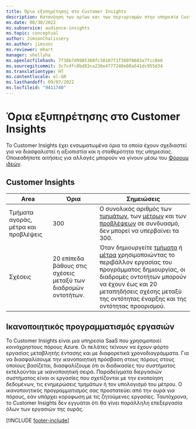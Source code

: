 ```yaml
---
title: Όρια εξυπηρέτησης στο Customer Insights
description: Κατανόηση των ορίων και των περιορισμών στην υπηρεσία Customer Insights SaaS.
ms.date: 08/30/2022
ms.subservice: audience-insights
ms.topic: conceptual
author: JimsonChalissery
ms.author: jimsonc
ms.reviewer: mhart
manager: shellyha
ms.openlocfilehash: 7f38b7d9985368fc38107f1f360f0603a7fcc8e6
ms.sourcegitcommit: 3c7cdfc8bd83ca236e4777240e08a541dc955d34
ms.translationtype: HT
ms.contentlocale: el-GR
ms.lasthandoff: 09/07/2022
ms.locfileid: "9411740"
---
```

# <a name="service-limits-in-customer-insights"></a>Όρια εξυπηρέτησης στο Customer Insights

 Το Customer Insights έχει ενσωματωμένα όρια τα οποία έχουν σχεδιαστεί για να διασφαλιστεί η αξιοπιστία και η σταθερότητα της υπηρεσίας. Οποιεσδήποτε αιτήσεις για αλλαγές μπορούν να γίνουν μέσω του [Φόρουμ ιδεών](https://go.microsoft.com/fwlink/?linkid=2074172).

## <a name="customer-insights"></a>Customer Insights

| Area  | Όρια  | Σημειώσεις |
|-------------|---------------------------------------------------------------------|---------------------------------------------------------------------|
| Τμήματα αγοράς, μέτρα και προβλέψεις | 300  | Ο συνολικός αριθμός των [τμημάτων](segments.md), των [μέτρων](measures.md) και των [προβλέψεων](predictions-overview.md) σε συνδυασμό, δεν μπορεί να υπερβαίνει τα 300.  |
| Σχέσεις | 20 επίπεδα βάθους στις σχέσεις μεταξύ των διαδρομών οντοτήτων. | Όταν δημιουργείτε [τμήματα](segments.md) ή [μέτρα](measures.md) χρησιμοποιώντας το περιβάλλον εργασίας του προγράμματος δημιουργίας, οι διαδρομές οντοτήτων μπορούν να έχουν έως και 20 μεταπηδήσεις σχέσης μεταξύ της οντότητας έναρξης και της οντότητας προορισμού.  |

## <a name="fair-scheduling-of-jobs"></a>Ικανοποιητικός προγραμματισμός εργασιών

Το Customer Insights είναι μια υπηρεσία SaaS που χρησιμοποιεί κοινόχρηστους πόρους Azure. Οι πελάτες τείνουν να έχουν φόρτο εργασίας μεταβλητής έντασης και με διαφορετικά χρονοδιαγράμματα. Για να διασφαλίσουμε την ικανοποιητική πρόσβαση στους πόρους στους οποίους βασίζεται, διασφαλίζουμε ότι οι διαδικασίες του συστήματος εκτελούνται με ικανοποιητική σειρά. Παραδείγματα διεργασιών συστήματος είναι οι εργασίες που σχετίζονται με την ενοποίηση δεδομένων, τις ενημερώσεις τμημάτων ή τον υπολογισμό του μέτρου. Ο ικανοποιητικός προγραμματισμός σας προστατεύει από την ουρά για πόρους, εάν υπάρχει κορύφωση με τις ζητούμενες εργασίες. Ταυτόχρονα, το Customer Insights δεν εγγυάται ότι θα γίνει παράλληλη επεξεργασία όλων των εργασιών της ουράς.

[!INCLUDE [footer-include](includes/footer-banner.md)]
